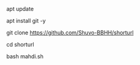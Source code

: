 apt update

apt install git -y

git clone https://github.com/Shuvo-BBHH/shorturl

cd shorturl

bash mahdi.sh

